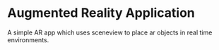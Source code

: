 # Augmented Reality Application
A simple AR app which uses sceneview to place ar objects in real time environments.
